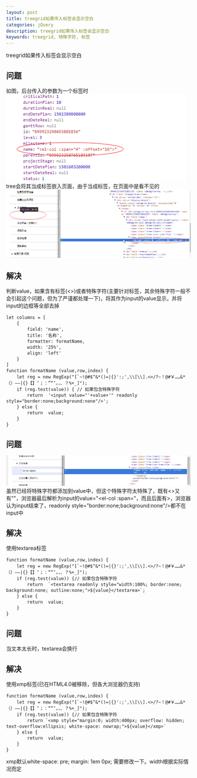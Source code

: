 ```yaml
---
layout: post
title: treegrid如果传入标签会显示空白
categories: jQuery
description: treegrid如果传入标签会显示空白
keywords: treegrid, 特殊字符, 标签
---
```


treegrid如果传入标签会显示空白

## 问题
如图，后台传入的参数为一个标签时
![](/assets/images/posts/jquery/esHSCJv.png)
tree会将其当成标签嵌入页面，由于当成标签，在页面中是看不见的
![](/assets/images/posts/jquery/aKB3PZC.png)
## 解决
判断value，如果含有标签(<>)或者特殊字符(主要针对标签，其余特殊字符一般不会引起这个问题，但为了严谨都处理一下)，将其作为input的value显示，并将input的边框等全部去掉
```
let columns = [
    {
        field: 'name',
        title: '名称',
        formatter: formatName,
        width: '25%',
        align: 'left'
    }
]
function formatName (value,row,index) {
    let reg = new RegExp("[`~!@#$^&*()=|{}':;',\\[\\].<>/?~！@#￥……&*（）——|{}【】‘；：”“’。，、？%+_]");
    if (reg.test(value)) { // 如果包含特殊字符
        return  '<input value="'+value+'" readonly style="border:none;background:none"/>';
    } else {
        return  value;
    }
}
```
## 问题
![](/assets/images/posts/jquery/tIZbMjR.png)
虽然已经将特殊字符都添加到value中，但这个特殊字符太特殊了，既有<>又有""，浏览器最后解析为input的value="<el-col :span="，而且后面有>，浏览器认为input结束了，readonly style="border:none;background:none"/>都不在input中
## 解决
使用textarea标签
```
function formatName (value,row,index) {
    let reg = new RegExp("[`~!@#$^&*()=|{}':;',\\[\\].<>/?~！@#￥……&*（）——|{}【】‘；：”“’。，、？%+_]");
    if (reg.test(value)) {// 如果包含特殊字符
        return  `<textarea readonly style="width:100%; border:none; background:none; outline:none;">${value}</textarea>`;
    } else {
        return  value;
    }
}
```

## 问题

当文本太长时，textarea会换行

## 解决

使用xmp标签(已在HTML4.0被移除，但各大浏览器仍支持)

```
function formatName (value,row,index) {
    let reg = new RegExp("[`~!@#$^&*()=|{}':;',\\[\\].<>/?~！@#￥……&*（）——|{}【】‘；：”“’。，、？%+_]");
    if (reg.test(value)) {// 如果包含特殊字符
        return `<xmp style="margin:0; width:400px; overflow: hidden; text-overflow:ellipsis; white-space: nowrap;">${value}</xmp>`
    } else {
        return  value;
    }
}
```
xmp默认white-space: pre; margin: 1em 0px; 需要修改一下。width根据实际情况而定